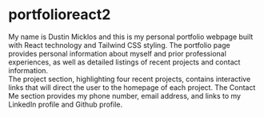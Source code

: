 # portfolioreact2
My name is Dustin Micklos and this is my personal portfolio webpage built with React technology and Tailwind CSS styling. 
The portfolio page provides personal information about myself and prior professional experiences, as well as detailed listings of recent projects and contact information.  
The project section, highlighting four recent projects, contains interactive links that will direct the user to the homepage of each project.
The Contact Me section provides my phone number, email address, and links to my LinkedIn profile and Github profile.

##
